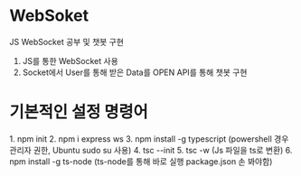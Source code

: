 # WebSoket
JS WebSocket 공부 및 챗봇 구현

1. JS를 통한 WebSocket 사용
2. Socket에서 User를 통해 받은 Data를 OPEN API를 통해 챗봇 구현

<h1>기본적인 설정 명령어</h1>
  1. npm init
  2. npm i express ws
  3. npm install -g typescript (powershell 경우 관리자 권한, Ubuntu sudo su 사용)
  4. tsc --init
  5. tsc -w (Js 파일을 ts로 변환)
  6. npm install -g ts-node (ts-node를 통해 바로 실행 package.json 손 봐야함)
